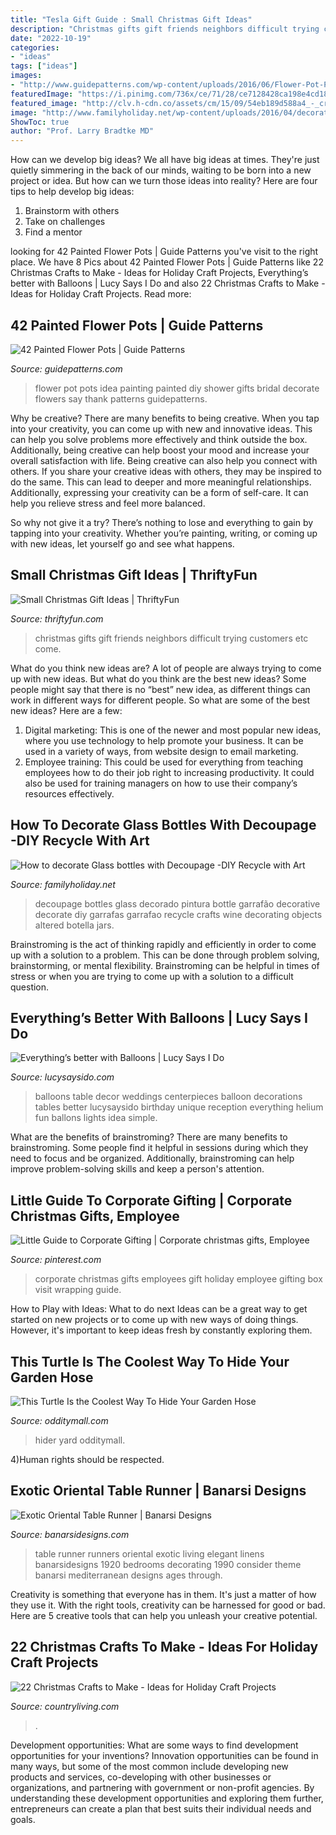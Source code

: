 ```yaml
---
title: "Tesla Gift Guide : Small Christmas Gift Ideas"
description: "Christmas gifts gift friends neighbors difficult trying customers etc come"
date: "2022-10-19"
categories:
- "ideas"
tags: ["ideas"]
images:
- "http://www.guidepatterns.com/wp-content/uploads/2016/06/Flower-Pot-Painting-Ideas.jpg"
featuredImage: "https://i.pinimg.com/736x/ce/71/28/ce7128428ca198e4cd18b9f54b8b867e.jpg"
featured_image: "http://clv.h-cdn.co/assets/cm/15/09/54eb189d588a4_-_crafts-kraft-paper-stockings-0114-s2.jpg"
image: "http://www.familyholiday.net/wp-content/uploads/2016/04/decorate-Glass-bottles-with-Decoupage-14.jpg"
ShowToc: true
author: "Prof. Larry Bradtke MD"
---
```



How can we develop big ideas?
We all have big ideas at times. They're just quietly simmering in the back of our minds, waiting to be born into a new project or idea. But how can we turn those ideas into reality? Here are four tips to help develop big ideas: 
1. Brainstorm with others 
2. Take on challenges 
3. Find a mentor 

	

		
looking for 42 Painted Flower Pots | Guide Patterns you've visit to the right place. We have 8 Pics about 42 Painted Flower Pots | Guide Patterns like 22 Christmas Crafts to Make - Ideas for Holiday Craft Projects, Everything’s better with Balloons | Lucy Says I Do and also 22 Christmas Crafts to Make - Ideas for Holiday Craft Projects. Read more:
		
    
## 42 Painted Flower Pots | Guide Patterns

<img loading=lazy src="http://www.guidepatterns.com/wp-content/uploads/2016/06/Flower-Pot-Painting-Ideas.jpg" onerror="this.onerror=null;this.src='https://tse1.mm.bing.net/th?id=OIP.ryyxgZahW73Goh2qkfUpwAHaLl&amp;pid=15.1';" alt="42 Painted Flower Pots | Guide Patterns">

_Source: guidepatterns.com_

>flower pot pots idea painting painted diy shower gifts bridal decorate flowers say thank patterns guidepatterns. 

	

Why be creative?
There are many benefits to being creative. When you tap into your creativity, you can come up with new and innovative ideas. This can help you solve problems more effectively and think outside the box. Additionally, being creative can help boost your mood and increase your overall satisfaction with life.
Being creative can also help you connect with others. If you share your creative ideas with others, they may be inspired to do the same. This can lead to deeper and more meaningful relationships. Additionally, expressing your creativity can be a form of self-care. It can help you relieve stress and feel more balanced.

So why not give it a try? There’s nothing to lose and everything to gain by tapping into your creativity. Whether you’re painting, writing, or coming up with new ideas, let yourself go and see what happens.

    
## Small Christmas Gift Ideas | ThriftyFun

<img loading=lazy src="https://img.thrfun.com/img/075/807/small_christmas_gifts_l4.jpg" onerror="this.onerror=null;this.src='https://tse2.mm.bing.net/th?id=OIP.qQEvTCZHlMiS6pD2B79W7AAAAA&amp;pid=15.1';" alt="Small Christmas Gift Ideas | ThriftyFun">

_Source: thriftyfun.com_

>christmas gifts gift friends neighbors difficult trying customers etc come. 

	

What do you think new ideas are?
A lot of people are always trying to come up with new ideas. But what do you think are the best new ideas? Some people might say that there is no “best” new idea, as different things can work in different ways for different people. So what are some of the best new ideas? Here are a few: 
1) Digital marketing: This is one of the newer and most popular new ideas, where you use technology to help promote your business. It can be used in a variety of ways, from website design to email marketing. 
2) Employee training: This could be used for everything from teaching employees how to do their job right to increasing productivity. It could also be used for training managers on how to use their company’s resources effectively.

    
## How To Decorate Glass Bottles With Decoupage -DIY Recycle With Art

<img loading=lazy src="http://www.familyholiday.net/wp-content/uploads/2016/04/decorate-Glass-bottles-with-Decoupage-14.jpg" onerror="this.onerror=null;this.src='https://tse4.mm.bing.net/th?id=OIP.f8xRZp7M1Zl8jOOjAWvHhQHaMW&amp;pid=15.1';" alt="How to decorate Glass bottles with Decoupage -DIY Recycle with Art">

_Source: familyholiday.net_

>decoupage bottles glass decorado pintura bottle garrafão decorative decorate diy garrafas garrafao recycle crafts wine decorating objects altered botella jars. 

	

Brainstroming is the act of thinking rapidly and efficiently in order to come up with a solution to a problem. This can be done through problem solving, brainstorming, or mental flexibility. Brainstroming can be helpful in times of stress or when you are trying to come up with a solution to a difficult question.

    
## Everything’s Better With Balloons | Lucy Says I Do

<img loading=lazy src="http://lucysaysido.com/wp-content/uploads/2014/11/weddings-with-balloons-ideas-table-decor-balloons-lucysaysido.jpg" onerror="this.onerror=null;this.src='https://tse4.mm.bing.net/th?id=OIP.8AK3p7c8q2KX-DyhpFvnDgHaLH&amp;pid=15.1';" alt="Everything’s better with Balloons | Lucy Says I Do">

_Source: lucysaysido.com_

>balloons table decor weddings centerpieces balloon decorations tables better lucysaysido birthday unique reception everything helium fun ballons lights idea simple. 

	

What are the benefits of brainstroming?
There are many benefits to brainstroming. Some people find it helpful in sessions during which they need to focus and be organized. Additionally, brainstroming can help improve problem-solving skills and keep a person's attention.

    
## Little Guide To Corporate Gifting | Corporate Christmas Gifts, Employee

<img loading=lazy src="https://i.pinimg.com/736x/ce/71/28/ce7128428ca198e4cd18b9f54b8b867e.jpg" onerror="this.onerror=null;this.src='https://tse1.mm.bing.net/th?id=OIP.EcZD0UMkTZXu-YqJX9AqYAHaLH&amp;pid=15.1';" alt="Little Guide to Corporate Gifting | Corporate christmas gifts, Employee">

_Source: pinterest.com_

>corporate christmas gifts employees gift holiday employee gifting box visit wrapping guide. 

	

How to Play with Ideas: What to do next
Ideas can be a great way to get started on new projects or to come up with new ways of doing things. However, it's important to keep ideas fresh by constantly exploring them.

    
## This Turtle Is The Coolest Way To Hide Your Garden Hose

<img loading=lazy src="https://odditymall.com/includes/content/turtle-garden-hose-hider-0.jpg" onerror="this.onerror=null;this.src='https://tse4.mm.bing.net/th?id=OIP.GjIHnY-lMUWknnREWMCrvAHaGv&amp;pid=15.1';" alt="This Turtle Is the Coolest Way To Hide Your Garden Hose">

_Source: odditymall.com_

>hider yard odditymall. 

	

4)Human rights should be respected.

    
## Exotic Oriental Table Runner | Banarsi Designs

<img loading=lazy src="https://www.banarsidesigns.com/media/catalog/product/cache/1/image/850x/040ec09b1e35df139433887a97daa66f/8/1/81tpludd5il._sl1500__1.jpg" onerror="this.onerror=null;this.src='https://tse2.mm.bing.net/th?id=OIP.ebjvMf3_osNTXkMzwJkiVQHaLH&amp;pid=15.1';" alt="Exotic Oriental Table Runner | Banarsi Designs">

_Source: banarsidesigns.com_

>table runner runners oriental exotic living elegant linens banarsidesigns 1920 bedrooms decorating 1990 consider theme banarsi mediterranean designs ages through. 

	

Creativity is something that everyone has in them. It's just a matter of how they use it. With the right tools, creativity can be harnessed for good or bad. Here are 5 creative tools that can help you unleash your creative potential.

    
## 22 Christmas Crafts To Make - Ideas For Holiday Craft Projects

<img loading=lazy src="http://clv.h-cdn.co/assets/cm/15/09/54eb189d588a4_-_crafts-kraft-paper-stockings-0114-s2.jpg" onerror="this.onerror=null;this.src='https://tse3.mm.bing.net/th?id=OIP.KcIYPkenyZJ3v2uD_gfYmAHaJ4&amp;pid=15.1';" alt="22 Christmas Crafts to Make - Ideas for Holiday Craft Projects">

_Source: countryliving.com_

>. 

	

Development opportunities: What are some ways to find development opportunities for your inventions?
Innovation opportunities can be found in many ways, but some of the most common include developing new products and services, co-developing with other businesses or organizations, and partnering with government or non-profit agencies. By understanding these development opportunities and exploring them further, entrepreneurs can create a plan that best suits their individual needs and goals.

